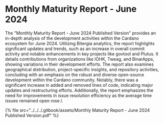 # Monthly Maturity Report - June 2024

The "Monthly Maturity Report - June 2024 Published Version" provides an in-depth analysis of the development activities within the Cardano ecosystem for June 2024. Utilizing Bitergia analytics, the report highlights significant updates and trends, such as an increase in overall commit activity and notable enhancements in key projects like govtool and Plutus. It details contributions from organizations like IOHK, Tweag, and BinarApps, showing variations in their development efforts. The report also examines geographical distribution, project-specific insights, and repository activities, concluding with an emphasis on the robust and diverse open-source development within the Cardano community. Notably, there was a significant increase in added and removed lines of code, indicating major updates and restructuring efforts. Additionally, the report emphasizes the need for improvements in issue resolution efficiency as the average time issues remained open rose.\


{% file src="../../../.gitbook/assets/Monthly Maturity Report - June 2024 Published Version.pdf" %}

